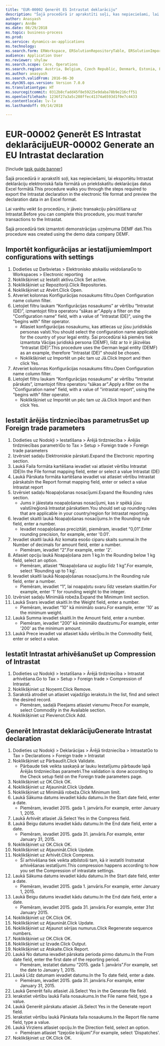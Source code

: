 ```yaml
--- 
title: "EUR-00002 Ģenerēt ES Intrastat deklarāciju"
description: "Šajā procedūrā ir aprakstīti soļi, kas nepieciešami, lai eksportētu Intrastat deklarāciju elektroniskā faila formātā un priekšskatītu deklarācijas datus Excel formātā."
author: Anasyash
manager: AnnBe
ms.date: 08/29/2018
ms.topic: business-process
ms.prod: 
ms.service: dynamics-ax-applications
ms.technology: 
ms.search.form: ERWorkspace, ERSolutionRepositoryTable, ERSolutionImport, IntrastatParameters, IntrastatCommodityLookup, IntrastatCompressParameters, Intrastat, SysQueryForm
audience: Application User
ms.reviewer: shylaw
ms.search.scope: Core, Operations
ms.search.region: Austria, Belgium, Czech Republic, Denmark, Estonia, Finland, France, Germany, Hungary, Ireland, Italy, Latvia, Lithuania, Netherlands, Poland, Spain, Sweden, United Kingdom
ms.author: anasyash
ms.search.validFrom: 2016-06-30
ms.dyn365.ops.version: Version 7.0.0
ms.translationtype: HT
ms.sourcegitcommit: 0312b8cfadd45f8e59225e9daba78b9e216cff51
ms.openlocfilehash: 1236f27a3a5c208ffec41374a6593d1f0e7c4433
ms.contentlocale: lv-lv
ms.lasthandoff: 09/14/2018

---
```

# <a name="eur-00002-generate-an-eu-intrastat-declaration"></a><span data-ttu-id="8e5ad-103">EUR-00002 Ģenerēt ES Intrastat deklarāciju</span><span class="sxs-lookup"><span data-stu-id="8e5ad-103">EUR-00002 Generate an EU Intrastat declaration</span></span>

[!include [task guide banner](../../includes/task-guide-banner.md)]

<span data-ttu-id="8e5ad-104">Šajā procedūrā ir aprakstīti soļi, kas nepieciešami, lai eksportētu Intrastat deklarāciju elektroniskā faila formātā un priekšskatītu deklarācijas datus Excel formātā.</span><span class="sxs-lookup"><span data-stu-id="8e5ad-104">This procedure walks you through the steps required to export the Intrastat declaration in the electronic file format and preview the declaration data in an Excel format.</span></span> 

<span data-ttu-id="8e5ad-105">Lai varētu veikt šo procedūru, ir jāveic transakciju pārsūtīšana uz Intrastat.</span><span class="sxs-lookup"><span data-stu-id="8e5ad-105">Before you can complete this procedure, you must transfer transactions to the Intrastat.</span></span> 

<span data-ttu-id="8e5ad-106">Šajā procedūrā tiek izmantoti demonstrācijas uzņēmuma DEMF dati.</span><span class="sxs-lookup"><span data-stu-id="8e5ad-106">This procedure was created using the demo data company DEMF.</span></span>


## <a name="import-configurations-with-settings"></a><span data-ttu-id="8e5ad-107">Importēt konfigurācijas ar iestatījumiem</span><span class="sxs-lookup"><span data-stu-id="8e5ad-107">Import configurations with settings</span></span>
1. <span data-ttu-id="8e5ad-108">Dodieties uz Darbvietas > Elektronisko atskaišu veidošana</span><span class="sxs-lookup"><span data-stu-id="8e5ad-108">Go to Workspaces > Electronic reporting</span></span>
2. <span data-ttu-id="8e5ad-109">Noklikšķiniet uz Iestatīt aktīvu.</span><span class="sxs-lookup"><span data-stu-id="8e5ad-109">Click Set active.</span></span>
3. <span data-ttu-id="8e5ad-110">Noklikšķiniet uz Repozitoriji.</span><span class="sxs-lookup"><span data-stu-id="8e5ad-110">Click Repositories.</span></span>
4. <span data-ttu-id="8e5ad-111">Noklikšķiniet uz Atvērt.</span><span class="sxs-lookup"><span data-stu-id="8e5ad-111">Click Open.</span></span>
5. <span data-ttu-id="8e5ad-112">Atveriet kolonnas Konfigurācijas nosaukums filtru.</span><span class="sxs-lookup"><span data-stu-id="8e5ad-112">Open Configuration name column filter.</span></span>
6. <span data-ttu-id="8e5ad-113">Lietojiet filtru laukam “Konfigurācijas nosaukums” ar vērtību “Intrastat (DE)”, izmantojot filtra operatoru “sākas ar”.</span><span class="sxs-lookup"><span data-stu-id="8e5ad-113">Apply a filter on the "Configuration name" field, with a value of "Intrastat (DE)", using the "begins with" filter operator.</span></span>
    * <span data-ttu-id="8e5ad-114">Atlasiet konfigurācijas nosaukumu, kas attiecas uz jūsu juridiskās personas valsti.</span><span class="sxs-lookup"><span data-stu-id="8e5ad-114">You should select the configuration name applicable for the country of your legal entity.</span></span> <span data-ttu-id="8e5ad-115">Šai procedūrai kā piemērs tiek izmantota Vācijas juridiskā persona (DEMF), līdz ar to ir jāizvēlas “Intrastat (DE)”.</span><span class="sxs-lookup"><span data-stu-id="8e5ad-115">This procedure uses the German legal entity (DEMF) as an example, therefore "Intrastat (DE)" should be chosen.</span></span>  
    * <span data-ttu-id="8e5ad-116">Noklikšķiniet uz Importēt un pēc tam uz Jā.</span><span class="sxs-lookup"><span data-stu-id="8e5ad-116">Click Import and then click Yes.</span></span>  
7. <span data-ttu-id="8e5ad-117">Atveriet kolonnas Konfigurācijas nosaukums filtru.</span><span class="sxs-lookup"><span data-stu-id="8e5ad-117">Open Configuration name column filter.</span></span>
8. <span data-ttu-id="8e5ad-118">Lietojiet filtru laukam “Konfigurācijas nosaukums” ar vērtību “Intrastat pārskats”, izmantojot filtra operatoru “sākas ar”.</span><span class="sxs-lookup"><span data-stu-id="8e5ad-118">Apply a filter on the "Configuration name" field, with a value of "intrastat report", using the "begins with" filter operator.</span></span>
    * <span data-ttu-id="8e5ad-119">Noklikšķiniet uz Importēt un pēc tam uz Jā.</span><span class="sxs-lookup"><span data-stu-id="8e5ad-119">Click Import and then click Yes.</span></span>  

## <a name="set-up-foreign-trade-parameters"></a><span data-ttu-id="8e5ad-120">Iestatīt ārējās tirdzniecības parametrus</span><span class="sxs-lookup"><span data-stu-id="8e5ad-120">Set up Foreign trade parameters</span></span>
1. <span data-ttu-id="8e5ad-121">Dodieties uz Nodokļi > Iestatīšana > Ārējā tirdzniecība > Ārējās tirdzniecības parametri</span><span class="sxs-lookup"><span data-stu-id="8e5ad-121">Go to Tax > Setup > Foreign trade > Foreign trade parameters</span></span>
2. <span data-ttu-id="8e5ad-122">Izvērsiet sadaļu Elektroniskie pārskati.</span><span class="sxs-lookup"><span data-stu-id="8e5ad-122">Expand the Electronic reporting section.</span></span>
3. <span data-ttu-id="8e5ad-123">Laukā Faila formāta kartēšana ievadiet vai atlasiet vērtību Intrastat (DE)</span><span class="sxs-lookup"><span data-stu-id="8e5ad-123">In the File format mapping field, enter or select a value Intrastat (DE)</span></span>
4. <span data-ttu-id="8e5ad-124">Laukā Pārskata formāta kartēšana ievadiet vai atlasiet vērtību Intrastat pārskats</span><span class="sxs-lookup"><span data-stu-id="8e5ad-124">In the Report format mapping field, enter or select a value Intrastat report</span></span>
5. <span data-ttu-id="8e5ad-125">Izvērsiet sadaļu Noapaļošanas nosacījumi.</span><span class="sxs-lookup"><span data-stu-id="8e5ad-125">Expand the Rounding rules section.</span></span>
    * <span data-ttu-id="8e5ad-126">Jums ir jāiestata noapaļošanas nosacījumi, kas ir spēkā jūsu valstī/reģionā Intrastat pārskatiem.</span><span class="sxs-lookup"><span data-stu-id="8e5ad-126">You should set up rounding rules that are applicable in your country/region for Intrastat reporting.</span></span>  
6. <span data-ttu-id="8e5ad-127">Ievadiet skaitli laukā Noapaļošanas nosacījums.</span><span class="sxs-lookup"><span data-stu-id="8e5ad-127">In the Rounding rule field, enter a number.</span></span>
    * <span data-ttu-id="8e5ad-128">Ievadiet noapaļošanas precizitāti, piemēram, ievadiet “0,01”.</span><span class="sxs-lookup"><span data-stu-id="8e5ad-128">Enter rounding precision, for example, enter '0.01'.</span></span>  
7. <span data-ttu-id="8e5ad-129">Ievadiet skaitli laukā Aiz komata esošo ciparu skaits summai.</span><span class="sxs-lookup"><span data-stu-id="8e5ad-129">In the Number of decimals for amount field, enter a number.</span></span>
    * <span data-ttu-id="8e5ad-130">Piemēram, ievadiet “2”.</span><span class="sxs-lookup"><span data-stu-id="8e5ad-130">For example, enter '2'.</span></span>  
8. <span data-ttu-id="8e5ad-131">Atlasiet opciju laukā Noapaļošana zem 1 kg.</span><span class="sxs-lookup"><span data-stu-id="8e5ad-131">In the Rounding below 1 kg field, select an option.</span></span>
    * <span data-ttu-id="8e5ad-132">Piemēram, atlasiet “Noapaļošana uz augšu līdz 1 kg”.</span><span class="sxs-lookup"><span data-stu-id="8e5ad-132">For example, select 'Rounding up to 1 kg'.</span></span>  
9. <span data-ttu-id="8e5ad-133">Ievadiet skaitli laukā Noapaļošanas nosacījums.</span><span class="sxs-lookup"><span data-stu-id="8e5ad-133">In the Rounding rule field, enter a number.</span></span>
    * <span data-ttu-id="8e5ad-134">Piemēram, ievadiet “1”, lai noapaļotu svaru līdz veselam skaitlim.</span><span class="sxs-lookup"><span data-stu-id="8e5ad-134">For example, enter '1' for rounding weight to the integer.</span></span>  
10. <span data-ttu-id="8e5ad-135">Izvērsiet sadaļu Minimālā robeža.</span><span class="sxs-lookup"><span data-stu-id="8e5ad-135">Expand the Minimum limit section.</span></span>
11. <span data-ttu-id="8e5ad-136">Laukā Svars ievadiet skaitli.</span><span class="sxs-lookup"><span data-stu-id="8e5ad-136">In the Weight field, enter a number.</span></span>
    * <span data-ttu-id="8e5ad-137">Piemēram, ievadiet “10” kā minimālo svaru.</span><span class="sxs-lookup"><span data-stu-id="8e5ad-137">For example, enter '10' as the minimum weight.</span></span>  
12. <span data-ttu-id="8e5ad-138">Laukā Summa ievadiet skaitli.</span><span class="sxs-lookup"><span data-stu-id="8e5ad-138">In the Amount field, enter a number.</span></span>
    * <span data-ttu-id="8e5ad-139">Piemēram, ievadiet “200” kā minimālo daudzumu.</span><span class="sxs-lookup"><span data-stu-id="8e5ad-139">For example, enter '200' as the minimum amount.</span></span>  
13. <span data-ttu-id="8e5ad-140">Laukā Prece ievadiet vai atlasiet kādu vērtību.</span><span class="sxs-lookup"><span data-stu-id="8e5ad-140">In the Commodity field, enter or select a value.</span></span>

## <a name="set-up-compression-of-intrastat"></a><span data-ttu-id="8e5ad-141">Iestatīt Intrastat arhivēšanu</span><span class="sxs-lookup"><span data-stu-id="8e5ad-141">Set up Compression of Intrastat</span></span>
1. <span data-ttu-id="8e5ad-142">Dodieties uz Nodokļi > Iestatīšana > Ārējā tirdzniecība > Intrastat arhivēšana.</span><span class="sxs-lookup"><span data-stu-id="8e5ad-142">Go to Tax > Setup > Foreign trade > Compression of Intrastat.</span></span>
2. <span data-ttu-id="8e5ad-143">Noklikšķiniet uz Noņemt.</span><span class="sxs-lookup"><span data-stu-id="8e5ad-143">Click Remove.</span></span>
3. <span data-ttu-id="8e5ad-144">Sarakstā atrodiet un atlasiet vajadzīgo ierakstu.</span><span class="sxs-lookup"><span data-stu-id="8e5ad-144">In the list, find and select the desired record.</span></span>
    * <span data-ttu-id="8e5ad-145">Piemēram, sadaļā Pieejams atlasiet vienumu Prece.</span><span class="sxs-lookup"><span data-stu-id="8e5ad-145">For example, select Commodity in the Available section.</span></span>  
4. <span data-ttu-id="8e5ad-146">Noklikšķiniet uz Pievienot.</span><span class="sxs-lookup"><span data-stu-id="8e5ad-146">Click Add.</span></span>

## <a name="generate-intrastat-declaration"></a><span data-ttu-id="8e5ad-147">Ģenerēt Intrastat deklarāciju</span><span class="sxs-lookup"><span data-stu-id="8e5ad-147">Generate Intrastat declaration</span></span>
1. <span data-ttu-id="8e5ad-148">Dodieties uz Nodokļi > Deklarācijas > Ārējā tirdzniecība > Intrastat</span><span class="sxs-lookup"><span data-stu-id="8e5ad-148">Go to Tax > Declarations > Foreign trade > Intrastat</span></span>
2. <span data-ttu-id="8e5ad-149">Noklikšķiniet uz Pārbaudīt.</span><span class="sxs-lookup"><span data-stu-id="8e5ad-149">Click Validate.</span></span>
    * <span data-ttu-id="8e5ad-150">Pārbaude tiek veikta saskaņā ar lauku Iestatījumu pārbaude lapā Ārējās tirdzniecības parametri.</span><span class="sxs-lookup"><span data-stu-id="8e5ad-150">The validation is done according to the Check setup field on the Foreign trade parameters page.</span></span>  
3. <span data-ttu-id="8e5ad-151">Noklikšķiniet uz OK.</span><span class="sxs-lookup"><span data-stu-id="8e5ad-151">Click OK.</span></span>
4. <span data-ttu-id="8e5ad-152">Noklikšķiniet uz Atjaunināt.</span><span class="sxs-lookup"><span data-stu-id="8e5ad-152">Click Update.</span></span>
5. <span data-ttu-id="8e5ad-153">Noklikšķiniet uz Minimālā robeža.</span><span class="sxs-lookup"><span data-stu-id="8e5ad-153">Click Minimum limit.</span></span>
6. <span data-ttu-id="8e5ad-154">Laukā Sākuma datums ievadiet kādu datumu.</span><span class="sxs-lookup"><span data-stu-id="8e5ad-154">In the Start date field, enter a date.</span></span>
    * <span data-ttu-id="8e5ad-155">Piemēram, ievadiet 2015. gada 1. janvāris.</span><span class="sxs-lookup"><span data-stu-id="8e5ad-155">For example, enter January 1, 2015.</span></span>  
7. <span data-ttu-id="8e5ad-156">Laukā Arhivēt atlasiet Jā.</span><span class="sxs-lookup"><span data-stu-id="8e5ad-156">Select Yes in the Compress field.</span></span>
8. <span data-ttu-id="8e5ad-157">Laukā Beigu datums ievadiet kādu datumu.</span><span class="sxs-lookup"><span data-stu-id="8e5ad-157">In the End date field, enter a date.</span></span>
    * <span data-ttu-id="8e5ad-158">Piemēram, ievadiet 2015. gada 31. janvāris.</span><span class="sxs-lookup"><span data-stu-id="8e5ad-158">For example, enter January 31, 2015.</span></span>  
9. <span data-ttu-id="8e5ad-159">Noklikšķiniet uz OK.</span><span class="sxs-lookup"><span data-stu-id="8e5ad-159">Click OK.</span></span>
10. <span data-ttu-id="8e5ad-160">Noklikšķiniet uz Atjaunināt.</span><span class="sxs-lookup"><span data-stu-id="8e5ad-160">Click Update.</span></span>
11. <span data-ttu-id="8e5ad-161">Noklikšķiniet uz Arhivēt.</span><span class="sxs-lookup"><span data-stu-id="8e5ad-161">Click Compress.</span></span>
    * <span data-ttu-id="8e5ad-162">Šī arhivēšana tiek veikta atbilstoši tam, kā ir iestatīti Instrastat arhivēšanas iestatījumi.</span><span class="sxs-lookup"><span data-stu-id="8e5ad-162">This compression happens according to how you set the Compression of intrastate settings.</span></span>  
12. <span data-ttu-id="8e5ad-163">Laukā Sākuma datums ievadiet kādu datumu.</span><span class="sxs-lookup"><span data-stu-id="8e5ad-163">In the Start date field, enter a date.</span></span>
    * <span data-ttu-id="8e5ad-164">Piemēram, ievadiet 2015. gada 1. janvāris.</span><span class="sxs-lookup"><span data-stu-id="8e5ad-164">For example, enter January 1, 2015.</span></span>  
13. <span data-ttu-id="8e5ad-165">Laukā Beigu datums ievadiet kādu datumu.</span><span class="sxs-lookup"><span data-stu-id="8e5ad-165">In the End date field, enter a date.</span></span>
    * <span data-ttu-id="8e5ad-166">Piemēram, ievadiet 2015. gada 31. janvāris.</span><span class="sxs-lookup"><span data-stu-id="8e5ad-166">For example, enter 31st January 2015.</span></span>  
14. <span data-ttu-id="8e5ad-167">Noklikšķiniet uz OK.</span><span class="sxs-lookup"><span data-stu-id="8e5ad-167">Click OK.</span></span>
15. <span data-ttu-id="8e5ad-168">Noklikšķiniet uz Atjaunināt.</span><span class="sxs-lookup"><span data-stu-id="8e5ad-168">Click Update.</span></span>
16. <span data-ttu-id="8e5ad-169">Noklikšķiniet uz Atjaunot sērijas numurus.</span><span class="sxs-lookup"><span data-stu-id="8e5ad-169">Click Regenerate sequence numbers.</span></span>
17. <span data-ttu-id="8e5ad-170">Noklikšķiniet uz OK.</span><span class="sxs-lookup"><span data-stu-id="8e5ad-170">Click OK.</span></span>
18. <span data-ttu-id="8e5ad-171">Noklikšķiniet uz Izvade.</span><span class="sxs-lookup"><span data-stu-id="8e5ad-171">Click Output.</span></span>
19. <span data-ttu-id="8e5ad-172">Noklikšķiniet uz Atskaite.</span><span class="sxs-lookup"><span data-stu-id="8e5ad-172">Click Report.</span></span>
20. <span data-ttu-id="8e5ad-173">Laukā No datuma ievadiet pārskata perioda pirmo datumu.</span><span class="sxs-lookup"><span data-stu-id="8e5ad-173">In the From date field, enter the first date of the reporting period.</span></span>
    * <span data-ttu-id="8e5ad-174">Piemēram, iestatiet datumu “2015. gada 1. janvāris”.</span><span class="sxs-lookup"><span data-stu-id="8e5ad-174">For example, set the date to January 1, 2015.</span></span>  
21. <span data-ttu-id="8e5ad-175">Laukā Līdz datumam ievadiet datumu.</span><span class="sxs-lookup"><span data-stu-id="8e5ad-175">In the To date field, enter a date.</span></span>
    * <span data-ttu-id="8e5ad-176">Piemēram, ievadiet 2015. gada 31. janvāris.</span><span class="sxs-lookup"><span data-stu-id="8e5ad-176">For example, enter January 31, 2015.</span></span>  
22. <span data-ttu-id="8e5ad-177">Laukā Ģenerēt failu atlasiet Jā.</span><span class="sxs-lookup"><span data-stu-id="8e5ad-177">Select Yes in the Generate file field.</span></span>
23. <span data-ttu-id="8e5ad-178">Ierakstiet vērtību laukā Faila nosaukums.</span><span class="sxs-lookup"><span data-stu-id="8e5ad-178">In the File name field, type a value.</span></span>
24. <span data-ttu-id="8e5ad-179">Laukā Ģenerēt pārskatu atlasiet Jā.</span><span class="sxs-lookup"><span data-stu-id="8e5ad-179">Select Yes in the Generate report field.</span></span>
25. <span data-ttu-id="8e5ad-180">Ierakstiet vērtību laukā Pārskata faila nosaukums.</span><span class="sxs-lookup"><span data-stu-id="8e5ad-180">In the Report file name field, type a value.</span></span>
26. <span data-ttu-id="8e5ad-181">Laukā Virziens atlasiet opciju.</span><span class="sxs-lookup"><span data-stu-id="8e5ad-181">In the Direction field, select an option.</span></span>
    * <span data-ttu-id="8e5ad-182">Piemēram atlasiet “Izejošie krājumi”.</span><span class="sxs-lookup"><span data-stu-id="8e5ad-182">For example, select 'Dispatches'.</span></span>  
27. <span data-ttu-id="8e5ad-183">Noklikšķiniet uz OK.</span><span class="sxs-lookup"><span data-stu-id="8e5ad-183">Click OK.</span></span>


